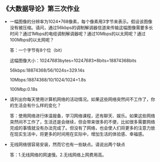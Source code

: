 ## 《大数据导论》第三次作业

 - 一幅图像的分辨率为1024*768像素，每个像素用3字节来表示。假设该图像没有被压缩。请问，通过56kbps的调制解调器信道来传输这幅图像需要多长时间？通过1Mbps的电缆调制解调器呢？通过10Mbps的以太网呢？通过100Mbps的以太网呢？

   答：一个字节有8个位（bit）

   这幅图像大小：1024*768*3bytes=1024*768*3*8bits=18874368bits

   56kbps:18874368/56/1024s=329.14s

   10Mbps:18874368/10/1024/1024=1.8s

   100Mbp:0.18s

 - 请列出你每天使用计算机网络的活动情况。如果这些网络突然间不工作了，你的生活会有什么样的变化？

   答：使用网络进行体温报备，学习网络课程，还有聊天、娱乐。如果这些网络突然间不工作了，生活还是会继续，但会带来很多的不便，比如很多需要网络完成的事情就没有办法完成了。但没有了网络，也会使人们将更多的注意力放在现实生活中，将更多的时间用在实际中，增加生活的体验感、幸福感。

 - 无线网络很容易安装，然而它也有一些缺点。请说出两个缺点

   答：1.无线网络的网速慢。2.无线网络上网费用高。
